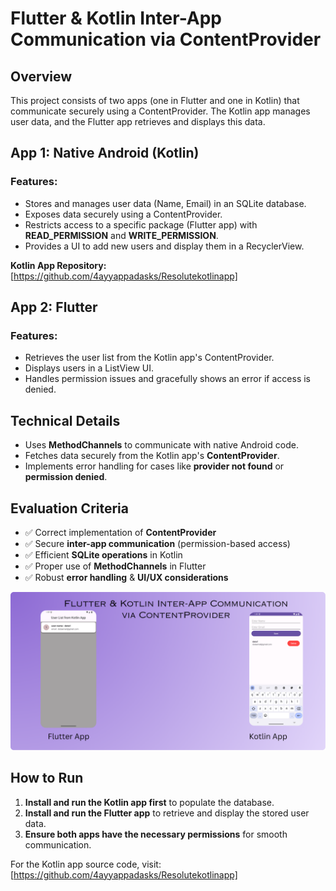 # Flutter & Kotlin Inter-App Communication via ContentProvider

## Overview
This project consists of two apps (one in Flutter and one in Kotlin) that communicate securely using a ContentProvider. The Kotlin app manages user data, and the Flutter app retrieves and displays this data.

## App 1: Native Android (Kotlin)
### Features:
- Stores and manages user data (Name, Email) in an SQLite database.
- Exposes data securely using a ContentProvider.
- Restricts access to a specific package (Flutter app) with **READ_PERMISSION** and **WRITE_PERMISSION**.
- Provides a UI to add new users and display them in a RecyclerView.

**Kotlin App Repository:** [https://github.com/4ayyappadasks/Resolutekotlinapp]

## App 2: Flutter
### Features:
- Retrieves the user list from the Kotlin app's ContentProvider.
- Displays users in a ListView UI.
- Handles permission issues and gracefully shows an error if access is denied.

## Technical Details
- Uses **MethodChannels** to communicate with native Android code.
- Fetches data securely from the Kotlin app's **ContentProvider**.
- Implements error handling for cases like **provider not found** or **permission denied**.

## Evaluation Criteria
- ✅ Correct implementation of **ContentProvider**
- ✅ Secure **inter-app communication** (permission-based access)
- ✅ Efficient **SQLite operations** in Kotlin
- ✅ Proper use of **MethodChannels** in Flutter
- ✅ Robust **error handling** & **UI/UX considerations**

![Screenshot](https://github.com/4ayyappadasks/Resoluteflutterapp/blob/5b2bcfbc0081bb580431c8fa83c397575e82fb08/kotllinandflutterimg.png)

## How to Run
1. **Install and run the Kotlin app first** to populate the database.
2. **Install and run the Flutter app** to retrieve and display the stored user data.
3. **Ensure both apps have the necessary permissions** for smooth communication.

For the Kotlin app source code, visit: [https://github.com/4ayyappadasks/Resolutekotlinapp]
